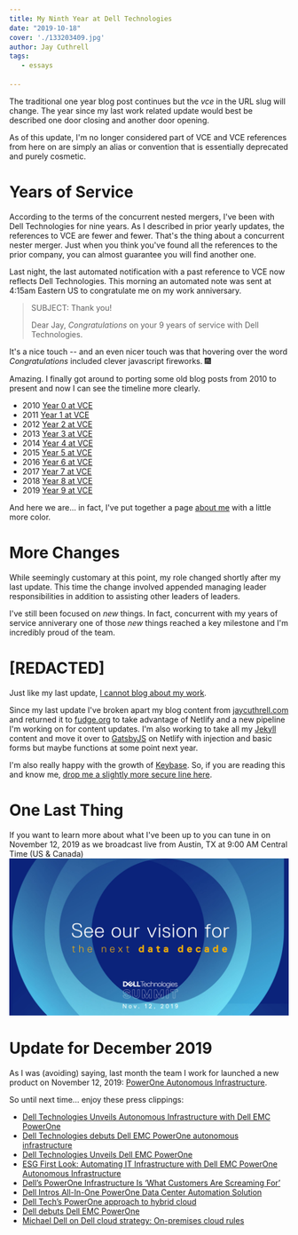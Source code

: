 ```yaml
---
title: My Ninth Year at Dell Technologies
date: "2019-10-18"
cover: './133203409.jpg'
author: Jay Cuthrell
tags:
   - essays

---
```


The traditional one year blog post continues but the _vce_ in the URL slug will change. The year since my last work related update would best be described one door closing and another door opening. 

As of this update, I'm no longer considered part of VCE and VCE references from here on are simply an alias or convention that is essentially deprecated and purely cosmetic. 

# Years of Service

According to the terms of the concurrent nested mergers, I've been with Dell Technologies for nine years. As I described in prior yearly updates, the references to VCE are fewer and fewer. That's the thing about a concurrent nester merger. Just when you think you've found all the references to the prior company, you can almost guarantee you will find another one.

Last night, the last automated notification with a past reference to VCE now reflects Dell Technologies. This morning an automated note was sent at 4:15am Eastern US to congratulate me on my work anniversary.

> SUBJECT: Thank you!
> 
> Dear Jay, *Congratulations* on your 9 years of service with Dell Technologies.

It's a nice touch -- and an even nicer touch was that hovering over the word *Congratulations* included clever javascript fireworks. :fireworks:

Amazing. I finally got around to porting some old blog posts from 2010 to present and now I can see the timeline more clearly.

- 2010 [Year 0 at VCE](/private-clouds-ahead)
- 2011 [Year 1 at VCE](/my-first-year-at-vce)
- 2012 [Year 2 at VCE](/my-second-year-at-vce)
- 2013 [Year 3 at VCE](/my-third-year-at-vce)
- 2014 [Year 4 at VCE](/my-fourth-year-at-vce)
- 2015 [Year 5 at VCE](/my-fifth-year-at-vce)
- 2016 [Year 6 at VCE](/my-sixth-year-at-vce)
- 2017 [Year 7 at VCE](/my-seventh-year-at-vce)
- 2018 [Year 8 at VCE](/my-eighth-year-at-vce)
- 2019 [Year 9 at VCE](/my-ninth-year-at-vce) 

And here we are... in fact, I've put together a page [about me](https://jaycuthrell.com/about/) with a little more color.

# More Changes

While seemingly customary at this point, my role changed shortly after my last update. This time the change involved appended managing leader responsibilities in addition to assisting other leaders of leaders.

I've still been focused on _new_ things. In fact, concurrent with my years of service anniverary one of those _new_ things reached a key milestone and I'm incredibly proud of the team.

# [REDACTED]

Just like my last update, [I cannot blog about my work](https://jaycuthrell.com/disclosure).

Since my last update I've broken apart my blog content from [jaycuthrell.com](https://jaycuthrell.com) and returned it to [fudge.org](https://fudge.org) to take advantage of Netlify and a new pipeline I'm working on for content updates. I'm also working to take all my [Jekyll](https://jekyll.org) content and move it over to [GatsbyJS](https://gatsbyjs.org) on Netlify with injection and basic forms but maybe functions at some point next year.

I'm also really happy with the growth of [Keybase](https://keybase.io/jaycuthrell). So, if you are reading this and know me, [drop me a slightly more secure line here](https://jaycuthrell.com/contact/).

# One Last Thing

If you want to learn more about what I've been up to you can tune in on November 12, 2019 as we broadcast live from Austin, TX at 9:00 AM Central Time (US & Canada) [![Dell Technologies Summit](DTS_Hero_LI.jpg "Dell Technologies Summit")](https://www.delltechnologies.com/en-us/events/dell-technologies-summit/index.htm "Watch the Dell Technologies Summit")

# Update for December 2019

As I was (avoiding) saying, last month the team I work for launched a new product on November 12, 2019: [PowerOne Autonomous Infrastructure](https://www.dellemc.com/en-us/converged-infrastructure/powerone.htm).

So until next time... enjoy these press clippings:

- [Dell Technologies Unveils Autonomous Infrastructure with Dell EMC PowerOne](https://corporate.delltechnologies.com/en-us/newsroom/announcements/detailpage.press-releases~usa~2019~11~20191112-dell-technologies-unveils-autonomous-infrastructure-with-dell-emc-powerone.htm#/filter-on/Country:en-us)
- [Dell Technologies debuts Dell EMC PowerOne autonomous infrastructure](https://www.zdnet.com/article/dell-technologies-debuts-powerone-autonomous-infrastructure/)
- [Dell Technologies Unveils Dell EMC PowerOne](https://www.storagereview.com/news/dell-technologies-unveils-dell-emc-powerone)
- [ESG First Look: Automating IT Infrastructure with Dell EMC PowerOne Autonomous Infrastructure](https://www.esg-global.com/validation/automating-it-Infrastructure-with-dell-emc-powerone-autonomous-infrastructure)
- [Dell’s PowerOne Infrastructure Is ‘What Customers Are Screaming For’](https://www.crn.com/news/data-center/dell-s-powerone-infrastructure-is-what-customers-are-screaming-for-)
- [Dell Intros All-In-One PowerOne Data Center Automation Solution](https://www.datacenterknowledge.com/dell-emc/dell-intros-all-one-powerone-data-center-automation-solution)
- [Dell Tech’s PowerOne approach to hybrid cloud](https://www.networkworld.com/article/3453727/dell-techs-powerone-approach-to-hybrid-cloud.html)
- [Dell debuts Dell EMC PowerOne](https://www.itworldcanada.com/article/dell-debuts-dell-emc-powerone-cto-says-competition-incapable-of-doing-what-were-doing-in-automation-space/423962)
- [Michael Dell on Dell cloud strategy: On-premises cloud rules](https://searchstorage.techtarget.com/news/252474002/Michael-Dell-on-Dell-cloud-strategy-On-premises-cloud-rules)

